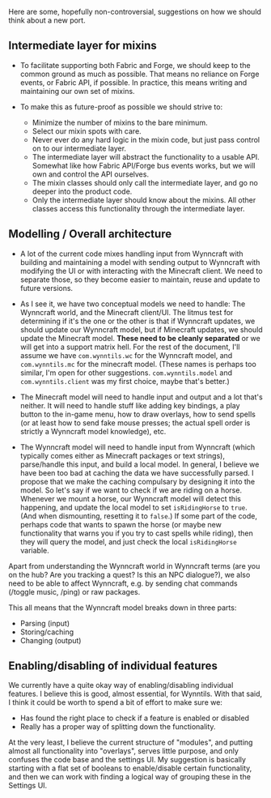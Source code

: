 Here are some, hopefully non-controversial, suggestions on how we should think about a new port.

## Intermediate layer for mixins

* To facilitate supporting both Fabric and Forge, we should keep to the common ground as much as possible. That means no reliance on Forge events, or Fabric API, if possible. In practice, this means writing and maintaining our own set of mixins. 

* To make this as future-proof as possible we should strive to:
  * Minimize the number of mixins to the bare minimum.
  * Select our mixin spots with care.
  * Never ever do any hard logic in the mixin code, but just pass control on to our intermediate layer.
  * The intermediate layer will abstract the functionality to a usable API. Somewhat like how Fabric API/Forge bus events works, but we will own and control the API ourselves.
  * The mixin classes should only call the intermediate layer, and go no deeper into the product code.
  * Only the intermediate layer should know about the mixins. All other classes access this functionality through the intermediate layer.

## Modelling / Overall architecture

* A lot of the current code mixes handling input from Wynncraft with building and maintaining a model with sending output to Wynncraft with modifying the UI or with interacting with the Minecraft client. We need to separate those, so they become easier to maintain, reuse and update to future versions. 

* As I see it, we have two conceptual models we need to handle: The Wynncraft world, and the Minecraft client/UI. The litmus test for determining if it's the one or the other is that if Wynncraft updates, we should update our Wynncraft model, but if Minecraft updates, we should update the Minecraft model. **These need to be cleanly separated** or we will get into a support matrix hell. For the rest of the document, I'll assume we have `com.wynntils.wc` for the Wynncraft model, and `com.wynntils.mc` for the minecraft model. (These names is perhaps too similar, I'm open for other suggestions. `com.wynntils.model` and `com.wynntils.client` was my first choice, maybe that's better.)

* The Minecraft model will need to handle input and output and a lot that's neither. It will need to handle stuff like adding key bindings, a play button to the in-game menu, how to draw overlays, how to send spells (or at least how to send fake mouse presses; the actual spell order is strictly a Wynncraft model knowledge), etc.

* The Wynncraft model will need to handle input from Wynncraft (which typically comes either as Minecraft packages or text strings), parse/handle this input, and build a local model. In general, I believe we have been too bad at caching the data we have successfully parsed. I propose that we make the caching compulsary by designing it into the model. So let's say if we want to check if we are riding on a horse. Whenever we mount a horse, our Wynncraft model will detect this happening, and update the local model to set `isRidingHorse` to `true`. (And when dismounting, resetting it to `false`.) If some part of the code, perhaps code that wants to spawn the horse (or maybe new functionality that warns you if you try to cast spells while riding), then they will query the model, and just check the local `isRidingHorse` variable.

Apart from understanding the Wynncraft world in Wynncraft terms (are you on the hub? Are you tracking a quest? Is this an NPC dialogue?), we also need to be able to affect Wynncraft, e.g. by sending chat commands (/toggle music, /ping) or raw packages.

This all means that the Wynncraft model breaks down in three parts: 
  * Parsing (input)
  * Storing/caching
  * Changing (output)

## Enabling/disabling of individual features

We currently have a quite okay way of enabling/disabling individual features. I believe this is good, almost essential, for Wynntils. With that said, I think it could be worth to spend a bit of effort to make sure we:
* Has found the right place to check if a feature is enabled or disabled
* Really has a proper way of splitting down the functionality.

At the very least, I believe the current structure of "modules", and putting almost all functionality into "overlays", serves little purpose, and only confuses the code base and the settings UI. My suggestion is basically starting with a flat set of booleans to enable/disable certain functionality, and then we can work with finding a logical way of grouping these in the Settings UI. 
